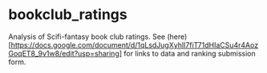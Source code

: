 # bookclub_ratings

Analysis of Scifi-fantasy book club ratings. See (here)[https://docs.google.com/document/d/1qLsdJugXyhlI7fiT71dHIaCSu4r4AozGoqET8_9v1w8/edit?usp=sharing] for links to data and ranking submission form.

